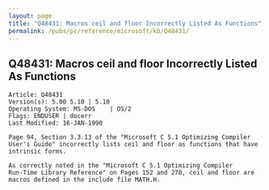```yaml
---
layout: page
title: "Q48431: Macros ceil and floor Incorrectly Listed As Functions"
permalink: /pubs/pc/reference/microsoft/kb/Q48431/
---
```


## Q48431: Macros ceil and floor Incorrectly Listed As Functions

	Article: Q48431
	Version(s): 5.00 5.10 | 5.10
	Operating System: MS-DOS    | OS/2
	Flags: ENDUSER | docerr
	Last Modified: 16-JAN-1990
	
	Page 94, Section 3.3.13 of the "Microsoft C 5.1 Optimizing Compiler
	User's Guide" incorrectly lists ceil and floor as functions that have
	intrinsic forms.
	
	As correctly noted in the "Microsoft C 5.1 Optimizing Compiler
	Run-Time Library Reference" on Pages 152 and 270, ceil and floor are
	macros defined in the include file MATH.H.
